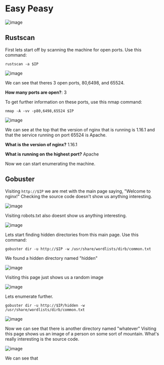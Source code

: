 # Easy Peasy

![image](https://github.com/user-attachments/assets/1491e1ff-41b5-4852-a05f-f73624d5efa5)

## Rustscan
First lets start off by scanning the machine for open ports. Use this command:
```
rustscan -a $IP
```
![image](https://github.com/user-attachments/assets/9528c9f9-b8b5-48c9-b513-93bebb0e01ca)

We can see that theres 3 open ports, 80,6498, and 65524. 

**How many ports are open?**: 3


To get further information on these ports, use this nmap command:
```
nmap -A -vv -p80,6498,65524 $IP
```
![image](https://github.com/user-attachments/assets/bf17467c-58c6-4e58-8d2c-ca8e40331b33)

We can see at the top that the version of nginx that is running is 1.16.1 and that the service running on port 65524 is Apache.

**What is the version of nginx?** 1.16.1

**What is running on the highest port?** Apache

Now we can start enumerating the machine. 


## Gobuster

Visiting `http://$IP` we are met with the main page saying, "Welcome to nginx!" Checking the source code doesn't show us anything interesting.

![image](https://github.com/user-attachments/assets/ddadb9a3-aff9-4948-85c3-5b113c35718c)

Visiting robots.txt also doesnt show us anything interesting.

![image](https://github.com/user-attachments/assets/d595029a-c806-45e4-811b-6c218dc86953)

Lets start finding hidden directories from this main page. Use this command:
```
gobuster dir -u http://$IP -w /usr/share/wordlists/dirb/common.txt
```
We found a hidden directory named "hidden"

![image](https://github.com/user-attachments/assets/6e859066-8858-40af-b3bc-e2cfa654f6be)

Visiting this page just shows us a random image

![image](https://github.com/user-attachments/assets/0088444f-56f6-4ddf-8e31-d7b85f309f96)

Lets enumerate further.
```
gobuster dir -u http://$IP/hidden -w /usr/share/wordlists/dirb/common.txt
```

![image](https://github.com/user-attachments/assets/223245ba-2853-4d56-be25-c1d45f3cb2e4)

Now we can see that there is another directory named "whatever" Visiting this page shows us an image of a person on some sort of mountain. What's really interesting is the source code.

![image](https://github.com/user-attachments/assets/587ef34d-cf1f-42c7-8972-3268807836b5)

We can see that 
